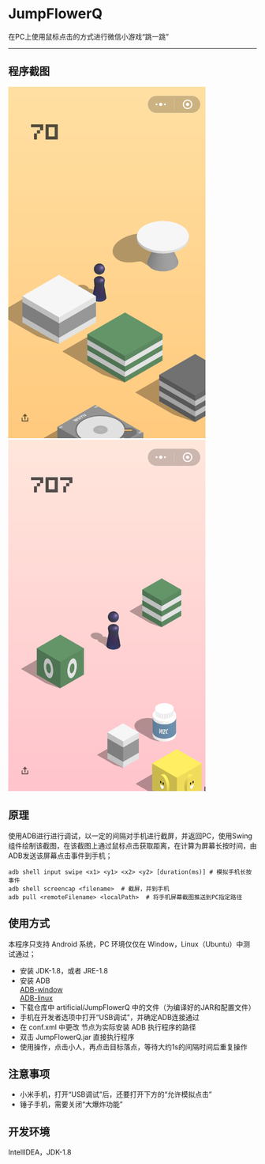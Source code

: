 # JumpFlowerQ    
在PC上使用鼠标点击的方式进行微信小游戏“跳一跳”  

---  

## 程序截图
<span>
<img src="https://raw.githubusercontent.com/Al-assad/JumpFlowerQ/master/artificial/JumpFLowerQ/Screenshot.png" width="400"/>
<span width="40" />
<img src="https://raw.githubusercontent.com/Al-assad/JumpFlowerQ/master/Screenshot.png" width="400"><br />
</span>


## 原理
使用ADB进行进行调试，以一定的间隔对手机进行截屏，并返回PC，使用Swing组件绘制该截图，在该截图上通过鼠标点击获取距离，在计算为屏幕长按时间，由ADB发送该屏幕点击事件到手机；

```
adb shell input swipe <x1> <y1> <x2> <y2> [duration(ms)] # 模拟手机长按事件
adb shell screencap <filename>  # 截屏，并到手机
adb pull <remoteFilename> <localPath>  # 将手机屏幕截图推送到PC指定路径
```

##  使用方式
本程序只支持 Android 系统，PC 环境仅仅在 Window，Linux（Ubuntu）中测试通过；  

* 安装 JDK-1.8，或者 JRE-1.8    
* 安装 ADB  
  [ADB-window](https://dl.google.com/android/repository/platform-tools-latest-windows.zip)  
  [ADB-linux](https://dl.google.com/android/repository/platform-tools-latest-linux.zip)
* 下载仓库中 artificial/JumpFlowerQ 中的文件（为编译好的JAR和配置文件）
* 手机在开发者选项中打开“USB调试”，并确定ADB连接通过    
* 在 conf.xml 中更改 <adb-path> 节点为实际安装 ADB 执行程序的路径  
* 双击 JumpFlowerQ.jar 直接执行程序
* 使用操作，点击小人，再点击目标落点，等待大约1s的间隔时间后重复操作  

## 注意事项
* 小米手机，打开“USB调试”后，还要打开下方的“允许模拟点击”  
* 锤子手机，需要关闭“大爆炸功能”  

## 开发环境  
IntellIDEA，JDK-1.8  
  




